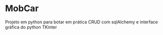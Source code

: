 # MobCar
Projeto em python para botar em prática CRUD com sqlAlchemy e interface gráfica do python TKinter
